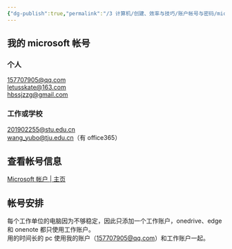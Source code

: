```yaml
---
{"dg-publish":true,"permalink":"/3 计算机/创建、效率与技巧/账户帐号与密码/microsoft账户/microsoft账户/","title":"microsoft账户"}
---
```


## 我的 microsoft 帐号
### 个人
157707905@qq.com  
letusskate@163.com  
hbssjzzg@gmail.com
### 工作或学校
201902255@stu.edu.cn  
wang_yubo@tju.edu.cn（有 office365）

## 查看帐号信息
[Microsoft 帐户 \| 主页](https://account.microsoft.com/?refd=account.microsoft.com)  
## 帐号安排
每个工作单位的电脑因为不够稳定，因此只添加一个工作账户，onedrive、edge 和 onenote 都只使用工作账户。  
用的时间长的 pc 使用我的账户（157707905@qq.com）和工作账户一起。